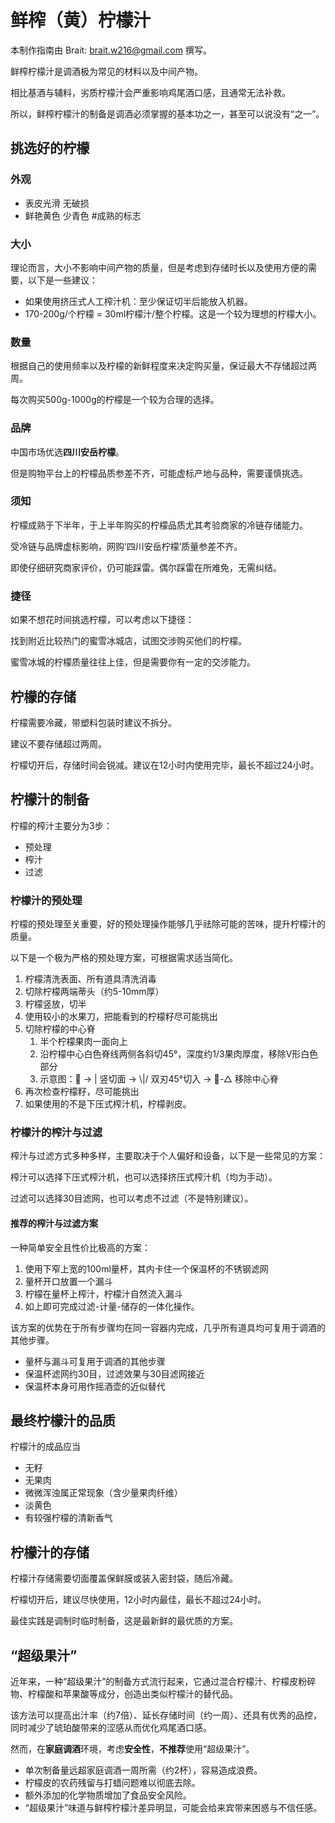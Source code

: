 # **鲜榨（黄）柠檬汁**

本制作指南由 Brait: <brait.w216@gmail.com> 撰写。

鲜榨柠檬汁是调酒极为常见的材料以及中间产物。

相比基酒与辅料，劣质柠檬汁会严重影响鸡尾酒口感，且通常无法补救。

所以，鲜榨柠檬汁的制备是调酒必须掌握的基本功之一，甚至可以说没有“之一”。

## 挑选好的柠檬

### 外观

- 表皮光滑 无破损
- 鲜艳黄色 少青色 #成熟的标志

### 大小

理论而言，大小不影响中间产物的质量，但是考虑到存储时长以及使用方便的需要，以下是一些建议：

- 如果使用挤压式人工榨汁机：至少保证切半后能放入机器。
- 170-200g/个柠檬 = 30ml柠檬汁/整个柠檬。这是一个较为理想的柠檬大小。

### 数量

根据自己的使用频率以及柠檬的新鲜程度来决定购买量，保证最大不存储超过两周。

每次购买500g-1000g的柠檬是一个较为合理的选择。

### 品牌

中国市场优选**四川安岳柠檬**。

但是购物平台上的柠檬品质参差不齐，可能虚标产地与品种，需要谨慎挑选。

### 须知

柠檬成熟于下半年，于上半年购买的柠檬品质尤其考验商家的冷链存储能力。

受冷链与品牌虚标影响，网购‘四川安岳柠檬’质量参差不齐。

即使仔细研究商家评价，仍可能踩雷。偶尔踩雷在所难免，无需纠结。

### 捷径

如果不想花时间挑选柠檬，可以考虑以下捷径：

找到附近比较热门的蜜雪冰城店，试图交涉购买他们的柠檬。

蜜雪冰城的柠檬质量往往上佳，但是需要你有一定的交涉能力。

## 柠檬的存储

柠檬需要冷藏，带塑料包装时建议不拆分。

建议不要存储超过两周。

柠檬切开后，存储时间会锐减。建议在12小时内使用完毕，最长不超过24小时。

## 柠檬汁的制备

柠檬的榨汁主要分为3步：

- 预处理
- 榨汁
- 过滤

### 柠檬汁的预处理

柠檬的预处理至关重要，好的预处理操作能够几乎祛除可能的苦味，提升柠檬汁的质量。

以下是一个极为严格的预处理方案，可根据需求适当简化。

1. 柠檬清洗表面、所有道具清洗消毒
2. 切除柠檬两端蒂头（约5-10mm厚）
3. 柠檬竖放，切半
4. 使用较小的水果刀，把能看到的柠檬籽尽可能挑出
5. 切除柠檬的中心脊
   1. 半个柠檬果肉一面向上
   2. 沿柠檬中心白色脊线两侧各斜切45°，深度约1/3果肉厚度，移除V形白色部分
   3. 示意图：🍋 → | 竖切面 → \\|/ 双刃45°切入 → 🍋-△ 移除中心脊
6. 再次检查柠檬籽，尽可能挑出
7. 如果使用的不是下压式榨汁机，柠檬剥皮。

### 柠檬汁的榨汁与过滤

榨汁与过滤方式多种多样，主要取决于个人偏好和设备，以下是一些常见的方案：

榨汁可以选择下压式榨汁机，也可以选择挤压式榨汁机（均为手动）。

过滤可以选择30目滤网，也可以考虑不过滤（不是特别建议）。

#### 推荐的榨汁与过滤方案

一种简单安全且性价比极高的方案：

1. 使用下窄上宽的100ml量杯，其内卡住一个保温杯的不锈钢滤网
2. 量杯开口放置一个漏斗
3. 柠檬在量杯上榨汁，柠檬汁自然流入漏斗
4. 如上即可完成过滤-计量-储存的一体化操作。

该方案的优势在于所有步骤均在同一容器内完成，几乎所有道具均可复用于调酒的其他步骤。

- 量杯与漏斗可复用于调酒的其他步骤
- 保温杯滤网约30目，过滤效果与30目滤网接近
- 保温杯本身可用作摇酒壶的近似替代

## 最终柠檬汁的品质

柠檬汁的成品应当

- 无籽
- 无果肉
- 微微浑浊属正常现象（含少量果肉纤维）
- 淡黄色
- 有较强柠檬的清新香气

## 柠檬汁的存储

柠檬汁存储需要切面覆盖保鲜膜或装入密封袋，随后冷藏。

柠檬切开后，建议尽快使用，12小时内最佳，最长不超过24小时。

最佳实践是调制时临时制备，这是最新鲜的最优质的方案。

## “超级果汁”

近年来，一种“超级果汁”的制备方式流行起来，它通过混合柠檬汁、柠檬皮粉碎物、柠檬酸和苹果酸等成分，创造出类似柠檬汁的替代品。

该方法可以提高出汁率（约7倍）、延长存储时间（约一周）、还具有优秀的品控，同时减少了琥珀酸带来的涩感从而优化鸡尾酒口感。

然而，在**家庭调酒**环境，考虑**安全性**，**不推荐**使用“超级果汁”。

- 单次制备量远超家庭调酒一周所需（约2杯），容易造成浪费。
- 柠檬皮的农药残留与打蜡问题难以彻底去除。
- 额外添加的化学物质增加了食品安全风险。
- “超级果汁”味道与鲜榨柠檬汁差异明显，可能会给来宾带来困惑与不信任感。
